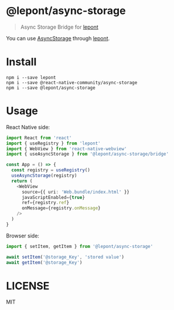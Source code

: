 # @lepont/async-storage

> Async Storage Bridge for [lepont][]

You can use [AsyncStorage][] through [lepont][].

# Install

```
npm i --save lepont
npm i --save @react-native-community/async-storage
npm i --save @lepont/async-storage
```

# Usage

React Native side:

```ts
import React from 'react'
import { useRegistry } from 'lepont'
import { WebView } from 'react-native-webview'
import { useAsyncStorage } from '@lepont/async-storage/bridge'

const App = () => {
  const registry = useRegistry()
  useAsyncStorage(registry)
  return (
    <WebView
      source={{ uri: 'Web.bundle/index.html' }}
      javaScriptEnabled={true}
      ref={registry.ref}
      onMessage={registry.onMessage}
    />
  )
}
```

Browser side:

```ts
import { setItem, getItem } from '@lepont/async-storage'

await setItem('@storage_Key', 'stored value')
await getItem('@storage_Key')
```

# LICENSE

MIT

[lepont]: https://github.com/kt3k/lepont
[AsyncStorage]: https://github.com/react-native-community/async-storage
